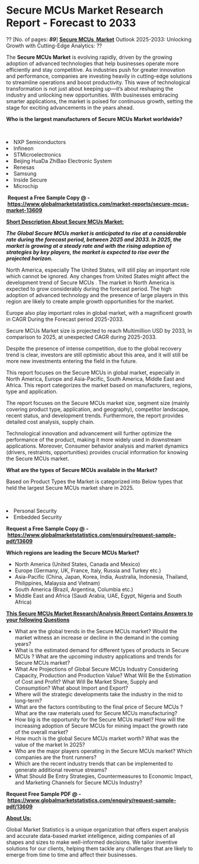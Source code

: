 <H1>Secure MCUs Market Research Report - Forecast to 2033</H1><p>?? [No. of pages:&nbsp;<strong><em>89</em></strong>]&nbsp;<strong><a href="https://www.globalmarketstatistics.com/market-reports/secure-mcus-market-13609">Secure MCUs &nbsp;Market</a></strong>&nbsp;Outlook 2025-2033: Unlocking Growth with Cutting-Edge Analytics: ??</p><p>The <strong>Secure MCUs Market</strong> is evolving rapidly, driven by the growing adoption of advanced technologies that help businesses operate more efficiently and stay competitive. As industries push for greater innovation and performance, companies are investing heavily in cutting-edge solutions to streamline operations and boost productivity. This wave of technological transformation is not just about keeping up&mdash;it&rsquo;s about reshaping the industry and unlocking new opportunities. With businesses embracing smarter applications, the market is poised for continuous growth, setting the stage for exciting advancements in the years ahead.</p><p><strong>Who is the largest manufacturers of Secure MCUs Market worldwide?</strong></p><p>&nbsp;<li>NXP Semiconductors<li> Infineon<li> STMicroelectronics<li> Beijing HuaDa ZhiBao Electronic System<li> Renesas<li> Samsung<li> Inside Secure<li> Microchip</p><p>&nbsp;<strong>Request a Free Sample Copy @ -&nbsp;<a href="https://www.globalmarketstatistics.com/market-reports/secure-mcus-market-13609">https://www.globalmarketstatistics.com/market-reports/secure-mcus-market-13609</a></strong></p><p><strong><u>Short Description About Secure MCUs Market:</u></strong></p><p><strong><em>The Global Secure MCUs market is anticipated to rise at a considerable rate during the forecast period, between 2025 and 2033. In 2025, the market is growing at a steady rate and with the rising adoption of strategies by key players, the market is expected to rise over the projected horizon.</em></strong></p><p>North America, especially The United States, will still play an important role which cannot be ignored. Any changes from United States might affect the development trend of Secure MCUs . The market in North America is expected to grow considerably during the forecast period. The high adoption of advanced technology and the presence of large players in this region are likely to create ample growth opportunities for the market.</p><p>Europe also play important roles in global market, with a magnificent growth in CAGR During the Forecast period 2025-2033.</p><p>Secure MCUs Market size is projected to reach Multimillion USD by 2033, In comparison to 2025, at unexpected CAGR during 2025-2033.</p><p>Despite the presence of intense competition, due to the global recovery trend is clear, investors are still optimistic about this area, and it will still be more new investments entering the field in the future.</p><p>This report focuses on the Secure MCUs in global market, especially in North America, Europe and Asia-Pacific, South America, Middle East and Africa. This report categorizes the market based on manufacturers, regions, type and application.</p><p>The report focuses on the Secure MCUs market size, segment size (mainly covering product type, application, and geography), competitor landscape, recent status, and development trends. Furthermore, the report provides detailed cost analysis, supply chain.</p><p>Technological innovation and advancement will further optimize the performance of the product, making it more widely used in downstream applications. Moreover, Consumer behavior analysis and market dynamics (drivers, restraints, opportunities) provides crucial information for knowing the Secure MCUs market.</p><p><strong>What are the types of Secure MCUs available in the Market?</strong></p><p>Based on Product Types the Market is categorized into Below types that held the largest Secure MCUs market share in 2025.</p><p>&nbsp;<li>Personal Security<li> Embedded Security&nbsp;</p><p><strong>Request a Free Sample Copy @ -&nbsp;<a href="https://www.globalmarketstatistics.com/enquiry/request-sample-pdf/13609">https://www.globalmarketstatistics.com/enquiry/request-sample-pdf/13609</a></strong></p><p><strong>Which regions are leading the Secure MCUs Market?</strong></p><ul><li>North America (United States, Canada and Mexico)</li><li>Europe (Germany, UK, France, Italy, Russia and Turkey etc.)</li><li>Asia-Pacific (China, Japan, Korea, India, Australia, Indonesia, Thailand, Philippines, Malaysia and Vietnam)</li><li>South America (Brazil, Argentina, Columbia etc.)</li><li>Middle East and Africa (Saudi Arabia, UAE, Egypt, Nigeria and South Africa)</li></ul><p><strong><u>This Secure MCUs Market Research/Analysis Report Contains Answers to your following Questions</u></strong></p><ul><li>What are the global trends in the Secure MCUs market? Would the market witness an increase or decline in the demand in the coming years?</li><li>What is the estimated demand for different types of products in Secure MCUs ? What are the upcoming industry applications and trends for Secure MCUs market?</li><li>What Are Projections of Global Secure MCUs Industry Considering Capacity, Production and Production Value? What Will Be the Estimation of Cost and Profit? What Will Be Market Share, Supply and Consumption? What about Import and Export?</li><li>Where will the strategic developments take the industry in the mid to long-term?</li><li>What are the factors contributing to the final price of Secure MCUs ? What are the raw materials used for Secure MCUs manufacturing?</li><li>How big is the opportunity for the Secure MCUs market? How will the increasing adoption of Secure MCUs for mining impact the growth rate of the overall market?</li><li>How much is the global Secure MCUs market worth? What was the value of the market In 2025?</li><li>Who are the major players operating in the Secure MCUs market? Which companies are the front runners?</li><li>Which are the recent industry trends that can be implemented to generate additional revenue streams?</li><li>What Should Be Entry Strategies, Countermeasures to Economic Impact, and Marketing Channels for Secure MCUs Industry?</li></ul><p><strong>Request Free Sample PDF @ -&nbsp;<a href="https://www.globalmarketstatistics.com/enquiry/request-sample-pdf/13609">https://www.globalmarketstatistics.com/enquiry/request-sample-pdf/13609</a></strong></p><p><strong><u>About Us:</u></strong></p><p>Global Market Statistics&nbsp;is a unique organization that offers expert analysis and accurate data-based market intelligence, aiding companies of all shapes and sizes to make well-informed decisions. We tailor inventive solutions for our clients, helping them tackle any challenges that are likely to emerge from time to time and affect their businesses.</p>
